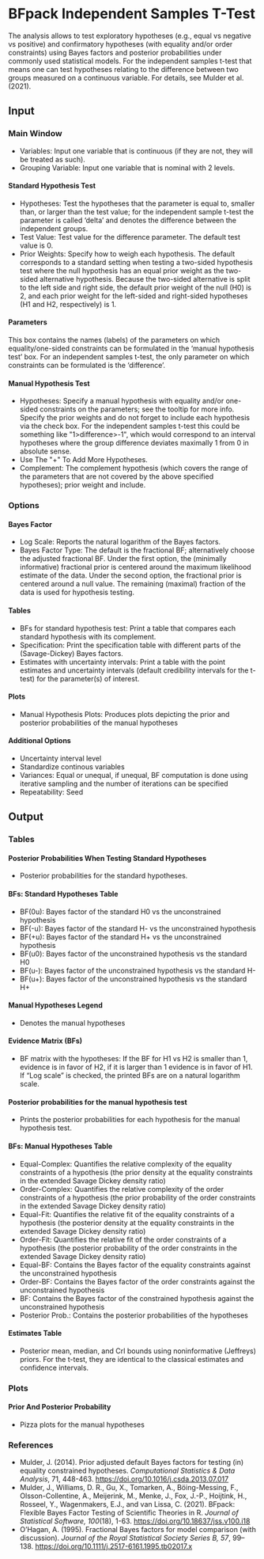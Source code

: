 BFpack Independent Samples T-Test
==========================

The analysis allows to test exploratory hypotheses (e.g., equal vs negative vs positive) and confirmatory hypotheses (with equality and/or order constraints) using Bayes factors and posterior probabilities under commonly used statistical models. For the independent samples t-test that means one can test hypotheses relating to the difference between two groups measured on a continuous variable. For details, see Mulder et al. (2021).

## Input
### Main Window
- Variables: Input one variable that is continuous (if they are not, they will be treated as such).
- Grouping Variable: Input one variable that is nominal with 2 levels.

#### Standard Hypothesis Test
- Hypotheses: Test the hypotheses that the parameter is equal to, smaller than, or larger than the test value; for the independent sample t-test the parameter is called ‘delta’ and denotes the difference between the independent groups.
- Test Value: Test value for the difference parameter. The default test value is 0.
- Prior Weights: Specify how to weigh each hypothesis. The default corresponds to a standard setting when testing a two-sided hypothesis test where the null hypothesis has an equal prior weight as the two-sided alternative hypothesis. Because the two-sided alternative is split to the left side and right side, the default prior weight of the null (H0) is 2, and each prior weight for the left-sided and right-sided hypotheses (H1 and H2, respectively) is 1.

#### Parameters
This box contains the names (labels) of the parameters on which equality/one-sided constraints can be formulated in the ‘manual hypothesis test’ box. For an independent samples t-test, the only parameter on which constraints can be formulated is the ‘difference’.

#### Manual Hypothesis Test
- Hypotheses: Specify a manual hypothesis with equality and/or one-sided constraints on the parameters; see the tooltip for more info. Specify the prior weights and do not forget to include each hypothesis via the check box. For the independent samples t-test this could be something like "1>difference>-1", which would correspond to an interval hypotheses where the group difference deviates maximally 1 from 0 in absolute sense.
- Use The "+" To Add More Hypotheses.
- Complement: The complement hypothesis (which covers the range of the parameters that are not covered by the above specified hypotheses); prior weight and include.

### Options
#### Bayes Factor
- Log Scale: Reports the natural logarithm of the Bayes factors.
- Bayes Factor Type: The default is the fractional BF; alternatively choose the adjusted fractional BF. Under the first option, the (minimally informative) fractional prior is centered around the maximum likelihood estimate of the data. Under the second option, the fractional prior is centered around a null value. The remaining (maximal) fraction of the data is used for hypothesis testing.

#### Tables
- BFs for standard hypothesis test: Print a table that compares each standard hypothesis with its complement.
- Specification: Print the specification table with different parts of the (Savage-Dickey) Bayes factors.
- Estimates with uncertainty intervals: Print a table with the point estimates and uncertainty intervals (default credibility intervals for the t-test) for the parameter(s) of interest.

#### Plots
- Manual Hypothesis Plots: Produces plots depicting the prior and posterior probabilities of the manual hypotheses

#### Additional Options
- Uncertainty interval level
- Standardize continous variables
- Variances: Equal or unequal, if unequal, BF computation is done using iterative sampling and the number of iterations can be specified
- Repeatability: Seed

## Output

### Tables
#### Posterior Probabilities When Testing Standard Hypotheses
- Posterior probabilities for the standard hypotheses.

#### BFs: Standard Hypotheses Table
- BF(0u): Bayes factor of the standard H0 vs the unconstrained hypothesis
- BF(-u): Bayes factor of the standard H- vs the unconstrained hypothesis
- BF(+u): Bayes factor of the standard H+ vs the unconstrained hypothesis
- BF(u0): Bayes factor of the unconstrained hypothesis vs the standard H0
- BF(u-): Bayes factor of the unconstrained hypothesis vs the standard H-
- BF(u+): Bayes factor of the unconstrained hypothesis vs the standard H+

#### Manual Hypotheses Legend
- Denotes the manual hypotheses

#### Evidence Matrix (BFs)
- BF matrix with the hypotheses: If the BF for H1 vs H2 is smaller than 1, evidence is in favor of H2, if it is larger than 1 evidence is in favor of H1. If “Log scale” is checked, the printed BFs are on a natural logarithm scale.

#### Posterior probabilities for the manual hypothesis test
- Prints the posterior probabilities for each hypothesis for the manual hypothesis test.

#### BFs: Manual Hypotheses Table
- Equal-Complex: Quantifies the relative complexity of the equality constraints of a hypothesis (the prior density at the equality constraints in the extended Savage Dickey density ratio)
- Order-Complex: Quantifies the relative complexity of the order constraints of a hypothesis (the prior probability of the order constraints in the extended Savage Dickey density ratio)
- Equal-Fit: Quantifies the relative fit of the equality constraints of a hypothesis (the posterior density at the equality constraints in the extended Savage Dickey density ratio)
- Order-Fit: Quantifies the relative fit of the order constraints of a hypothesis (the posterior probability of the order constraints in the extended Savage Dickey density ratio)
- Equal-BF: Contains the Bayes factor of the equality constraints against the unconstrained hypothesis
- Order-BF: Contains the Bayes factor of the order constraints against the unconstrained hypothesis
- BF: Contains the Bayes factor of the constrained hypothesis against the unconstrained hypothesis
- Posterior Prob.: Contains the posterior probabilities of the hypotheses

#### Estimates Table
- Posterior mean, median, and CrI bounds using noninformative (Jeffreys) priors. For the t-test, they are identical to the classical estimates and confidence intervals.

### Plots
#### Prior And Posterior Probability 
- Pizza plots for the manual hypotheses

### References

- Mulder, J. (2014). Prior adjusted default Bayes factors for testing (in) equality constrained hypotheses. *Computational Statistics & Data Analysis*, 71, 448-463. https://doi.org/10.1016/j.csda.2013.07.017
- Mulder, J., Williams, D. R., Gu, X., Tomarken, A., Böing-Messing, F., Olsson-Collentine, A., Meijerink, M., Menke, J., Fox, J.-P., Hoijtink, H., Rosseel, Y., Wagenmakers, E.J., and van Lissa, C. (2021). BFpack: Flexible Bayes Factor Testing of Scientific Theories in R. *Journal of Statistical Software, 100*(18), 1-63. https://doi.org/10.18637/jss.v100.i18
- O’Hagan, A. (1995). Fractional Bayes factors for model comparison (with discussion). *Journal of the Royal Statistical Society Series B, 57*, 99–138. https://doi.org/10.1111/j.2517-6161.1995.tb02017.x